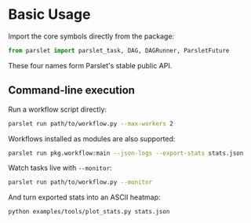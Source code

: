 # Basic Usage

Import the core symbols directly from the package:

```python
from parslet import parslet_task, DAG, DAGRunner, ParsletFuture
```

These four names form Parslet's stable public API.

## Command-line execution

Run a workflow script directly:

```bash
parslet run path/to/workflow.py --max-workers 2
```

Workflows installed as modules are also supported:

```bash
parslet run pkg.workflow:main --json-logs --export-stats stats.json
```

Watch tasks live with ``--monitor``:

```bash
parslet run path/to/workflow.py --monitor
```

And turn exported stats into an ASCII heatmap:

```bash
python examples/tools/plot_stats.py stats.json
```
